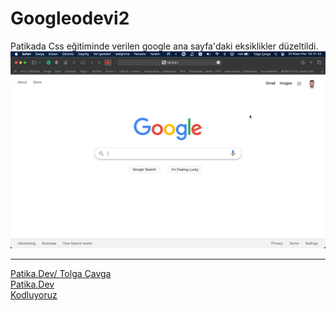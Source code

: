 # Googleodevi2

Patikada Css eğitiminde verilen google ana sayfa'daki eksiklikler düzeltildi.
![Ekran Alıntısı](https://github.com/Cavga1903/kodluyoruz-css-odev-3/blob/master/assets/Ekran%20Resmi%202023-04-23%2003.31.02.png)

---

[Patika.Dev/ Tolga Çavga](https://app.patika.dev/tcavgaa)<br>
[Patika.Dev](https://www.patika.dev)<br>
[Kodluyoruz](https://kodluyoruz.org/tr/kodluyoruz/)
